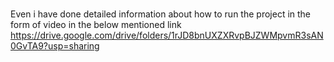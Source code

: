 # 
Even i have done detailed information about how to run the project in the form of video in the below mentioned link 
https://drive.google.com/drive/folders/1rJD8bnUXZXRvpBJZWMpvmR3sAN0GvTA9?usp=sharing
